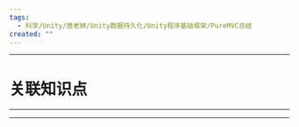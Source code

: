 ```yaml
---
tags:
  - 科学/Unity/唐老狮/Unity数据持久化/Unity程序基础框架/PureMVC总结
created: ""
---
```


---
# 关联知识点



---




---